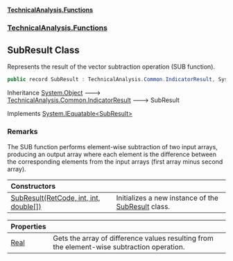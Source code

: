 #### [TechnicalAnalysis\.Functions](Atypical.TechnicalAnalysis.Functions.md 'Atypical\.TechnicalAnalysis\.Functions')
### [TechnicalAnalysis\.Functions](Atypical.TechnicalAnalysis.Functions.md#TechnicalAnalysis.Functions 'TechnicalAnalysis\.Functions')

## SubResult Class

Represents the result of the vector subtraction operation \(SUB function\)\.

```csharp
public record SubResult : TechnicalAnalysis.Common.IndicatorResult, System.IEquatable<TechnicalAnalysis.Functions.SubResult>
```

Inheritance [System\.Object](https://docs.microsoft.com/en-us/dotnet/api/System.Object 'System\.Object') &#129106; [TechnicalAnalysis\.Common\.IndicatorResult](https://docs.microsoft.com/en-us/dotnet/api/TechnicalAnalysis.Common.IndicatorResult 'TechnicalAnalysis\.Common\.IndicatorResult') &#129106; SubResult

Implements [System\.IEquatable&lt;](https://docs.microsoft.com/en-us/dotnet/api/System.IEquatable-1 'System\.IEquatable\`1')[SubResult](SubResult.md 'TechnicalAnalysis\.Functions\.SubResult')[&gt;](https://docs.microsoft.com/en-us/dotnet/api/System.IEquatable-1 'System\.IEquatable\`1')

### Remarks
The SUB function performs element\-wise subtraction of two input arrays,
producing an output array where each element is the difference between the corresponding
elements from the input arrays \(first array minus second array\)\.

| Constructors | |
| :--- | :--- |
| [SubResult\(RetCode, int, int, double\[\]\)](SubResult.SubResult(RetCode,int,int,double[]).md 'TechnicalAnalysis\.Functions\.SubResult\.SubResult\(TechnicalAnalysis\.Common\.RetCode, int, int, double\[\]\)') | Initializes a new instance of the [SubResult](SubResult.md 'TechnicalAnalysis\.Functions\.SubResult') class\. |

| Properties | |
| :--- | :--- |
| [Real](SubResult.Real.md 'TechnicalAnalysis\.Functions\.SubResult\.Real') | Gets the array of difference values resulting from the element\-wise subtraction operation\. |
